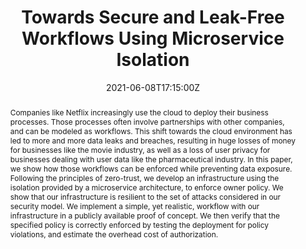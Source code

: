---
title: Towards Secure and Leak-Free Workflows Using Microservice Isolation

event: International Conference on High-Performance Switching and Routing
event_url: https://hpsr2021.ieee-hpsr.org/

location: Paris
address:
  street: 34 rue de Fleurus
  city: Paris
  region: Île-de-France
  postcode: 75006
  country: France

summary: []
abstract: "Companies like Netflix increasingly use the cloud to deploy their business processes. Those processes often involve partnerships with other companies, and can be modeled as workflows. This shift towards the cloud environment has led to more and more data leaks and breaches, resulting in huge losses of money for businesses like the movie industry, as well as a loss of user privacy for businesses dealing with user data like the pharmaceutical industry. In this paper, we show how those workflows can be enforced while preventing data exposure. Following the principles of zero-trust, we develop an infrastructure using the isolation provided by a microservice architecture, to enforce owner policy. We show that our infrastructure is resilient to the set of attacks considered in our security model. We implement a simple, yet realistic, workflow with our infrastructure in a publicly available proof of concept. We then verify that the specified policy is correctly enforced by testing the deployment for policy violations, and estimate the overhead cost of authorization."

# Talk start and end times.
#   End time can optionally be hidden by prefixing the line with `#`.
date: '2021-06-08T17:15:00Z'
date_end: '2021-06-08T17:30:00Z'
all_day: false

# Schedule page publish date (NOT talk date).
publishDate: '2021-06-20T00:00:00Z'

authors:
  - admin
  - Pascal Mérindol
  - Antoine Gallais
  - Cristel Pelsser

tags:
  - Data leak
  - Data breach
  - Workflow
  - Microservices
  - Authorization
  - Security

# Is this a featured talk? (true/false)
featured: false

image:
  caption: 'Image credit: [**Unsplash**](https://unsplash.com/fr/photos/statue-en-beton-blanc-dun-homme-PEWUJV_saKI)'
  focal_point: ''

links:
  # - type: code
  #   url: https://github.com
  - type: slides
    url: towards-secure-and-leak-free-workflows-using-microservices-slides.pdf
  # - type: video
  #   url: https://youtube.com

# Markdown Slides (optional).
#   Associate this talk with Markdown slides.
#   Simply enter your slide deck's filename without extension.
#   E.g. `slides = "example-slides"` references `content/slides/example-slides.md`.
#   Otherwise, set `slides = ""`.
slides: ""

# Projects (optional).
#   Associate this post with one or more of your projects.
#   Simply enter your project's folder or file name without extension.
#   E.g. `projects = ["internal-project"]` references `content/project/deep-learning/index.md`.
#   Otherwise, set `projects = []`.
projects: []
---
